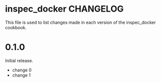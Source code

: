 # inspec_docker CHANGELOG

This file is used to list changes made in each version of the inspec_docker cookbook.

# 0.1.0

Initial release.

- change 0
- change 1

